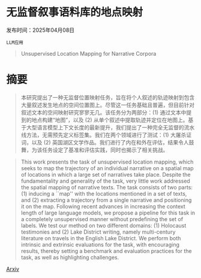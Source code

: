 # 无监督叙事语料库的地点映射

发布时间：2025年04月08日

`LLM应用`

> Unsupervised Location Mapping for Narrative Corpora

# 摘要

> 本研究提出了一种无监督位置映射任务，旨在将个人叙述的轨迹映射到包含大量叙述发生地点的空间位置图上。尽管这一任务基础且普遍，但目前针对叙述文本的空间映射研究寥寥无几。该任务分为两部分：(1) 通过文本中提到的地点构建“地图”，以及 (2) 从单个叙述中提取轨迹并定位在地图上。基于大型语言模型上下文长度的最新提升，我们提出了一种完全无监督的流水线方法，无需预先定义标签集。我们在两个领域进行了测试：(1) 大屠杀证词，以及 (2) 英国湖区文学作品。我们进行了内在和外在评估，结果令人鼓舞，为该任务设定了基准和评估实践，同时也揭示了相关挑战。

> This work presents the task of unsupervised location mapping, which seeks to map the trajectory of an individual narrative on a spatial map of locations in which a large set of narratives take place. Despite the fundamentality and generality of the task, very little work addressed the spatial mapping of narrative texts. The task consists of two parts: (1) inducing a ``map'' with the locations mentioned in a set of texts, and (2) extracting a trajectory from a single narrative and positioning it on the map. Following recent advances in increasing the context length of large language models, we propose a pipeline for this task in a completely unsupervised manner without predefining the set of labels. We test our method on two different domains: (1) Holocaust testimonies and (2) Lake District writing, namely multi-century literature on travels in the English Lake District. We perform both intrinsic and extrinsic evaluations for the task, with encouraging results, thereby setting a benchmark and evaluation practices for the task, as well as highlighting challenges.

[Arxiv](https://arxiv.org/abs/2504.05954)